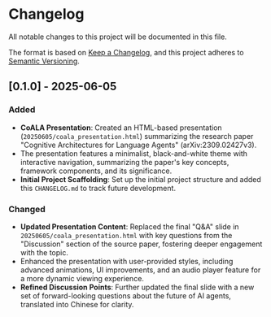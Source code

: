 # Changelog

All notable changes to this project will be documented in this file.

The format is based on [Keep a Changelog](https://keepachangelog.com/en/1.0.0/),
and this project adheres to [Semantic Versioning](https://semver.org/spec/v2.0.0.html).

## [0.1.0] - 2025-06-05

### Added

- **CoALA Presentation**: Created an HTML-based presentation (`20250605/coala_presentation.html`) summarizing the research paper "Cognitive Architectures for Language Agents" (arXiv:2309.02427v3).
- The presentation features a minimalist, black-and-white theme with interactive navigation, summarizing the paper's key concepts, framework components, and its significance.
- **Initial Project Scaffolding**: Set up the initial project structure and added this `CHANGELOG.md` to track future development.

### Changed

- **Updated Presentation Content**: Replaced the final "Q&A" slide in `20250605/coala_presentation.html` with key questions from the "Discussion" section of the source paper, fostering deeper engagement with the topic.
- Enhanced the presentation with user-provided styles, including advanced animations, UI improvements, and an audio player feature for a more dynamic viewing experience.
- **Refined Discussion Points**: Further updated the final slide with a new set of forward-looking questions about the future of AI agents, translated into Chinese for clarity. 